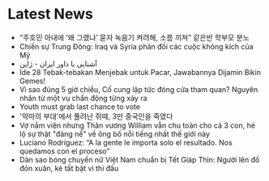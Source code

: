 # Latest News
-  “주호민 아내에 ‘왜 그랬냐’ 묻자 녹음기 켜려해, 소름 끼쳐” 같은반 학부모 분노
-  Chiến sự Trung Đông: Iraq và Syria phản đối các cuộc không kích của Mỹ
-  آشنایی با داور ایران - ژاپن
-  Ide 28 Tebak-tebakan Menjebak untuk Pacar, Jawabannya Dijamin Bikin Gemes!
-  Vì sao đúng 5 giờ chiều, Cố cung lập tức đóng cửa tham quan? Nguyên nhân từ một vụ chấn động từng xảy ra
-  Youth must grab last chance to vote
-  '악마의 부대'에서 풀려난 쥐떼, 3만 중국인을 죽였다
-  Vợ nằm viện nhưng Thân vương William vẫn chu toàn cho cả 3 con, hé lộ sự thật "đáng nể" về ông bố nổi tiếng nhất thế giới này
-  Luciano Rodríguez: “A la gente le importa solo el resultado. Nos quedamos con el proceso”
-  Dàn sao bóng chuyền nữ Việt Nam chuẩn bị Tết Giáp Thìn: Người lên đồ đón xuân, kẻ tất bật vì thi đấu
